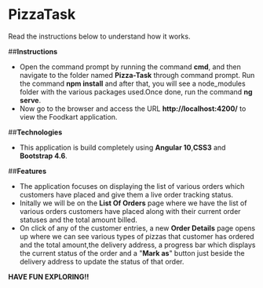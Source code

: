 # PizzaTask

Read the instructions below to understand how it works.

##**Instructions**

* Open the command prompt by running the command **cmd**, and then navigate to the folder named **Pizza-Task** through command prompt. Run the command **npm install** and after that, you will see a node_modules folder with the various packages used.Once done, run the command **ng serve**.
* Now go to the browser and access the URL **http://localhost:4200/** to view the Foodkart application.

##**Technologies**

* This application is build completely using **Angular 10**,**CSS3** and **Bootstrap 4.6**.

##**Features**

* The application focuses on displaying the list of various orders which customers have placed and give them a live order tracking status.
* Initally we will be on the **List Of Orders** page where we have the list of various orders customers have placed along with their current order statuses and the total amount billed.
* On click of any of the customer entries, a new **Order Details** page opens up where we can see various types of pizzas that customer has ordered and the total amount,the delivery address, a progress bar which displays the current status of the order and a "**Mark as**" button just beside the delivery address to update the status of that order.

**HAVE FUN EXPLORING!!**
